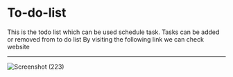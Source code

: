 # To-do-list

This is the todo list which can be used schedule task.
Tasks can be added or removed from to do list
By visiting the following link we can check website


-----------------------------------------------------
![Screenshot (223)](https://github.com/Harsh3054/To-do-list/assets/129618573/c8ee8bbd-1966-4e78-bf47-b55dc06d8175)
